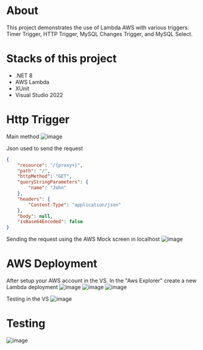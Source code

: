 # About
This project demonstrates the use of Lambda AWS with various triggers: Timer Trigger, HTTP Trigger, MySQL Changes Trigger, and MySQL Select.

# Stacks of this project
- .NET 8
- AWS Lambda
- XUnit
- Visual Studio 2022

# Http Trigger
Main method
![image](https://github.com/user-attachments/assets/9de8d8d5-d5d7-45a6-9476-bdb39b73ca5d)

Json used to send the request
```json
{
    "resource": "/{proxy+}",
    "path": "/",
    "httpMethod": "GET",
    "queryStringParameters": {
        "name": "John"
    },
    "headers": {
        "Content-Type": "application/json"
    },
    "body": null,
    "isBase64Encoded": false
}
````

Sending the request using the AWS Mock screen in localhost
![image](https://github.com/user-attachments/assets/84dfe068-d7d6-4a4f-b4ab-b016bdfc709e)

# AWS Deployment

After setup your AWS account in the VS. In the "Aws Explorer" create a new Lambda deployment
![image](https://github.com/user-attachments/assets/4686a729-4ef5-418b-9a24-c41369d1fd2a)
![image](https://github.com/user-attachments/assets/eaf0817a-4698-4ae8-824c-898e67c73dff)
![image](https://github.com/user-attachments/assets/ac210bf3-5ee7-4bf7-bca9-16c456fb1a74)


Testing in the VS
![image](https://github.com/user-attachments/assets/9a31f2ca-e247-417d-b321-ba6d96a70d54)


# Testing
![image](https://github.com/user-attachments/assets/88b71de4-612e-46d1-ba04-6df22215d17c)
